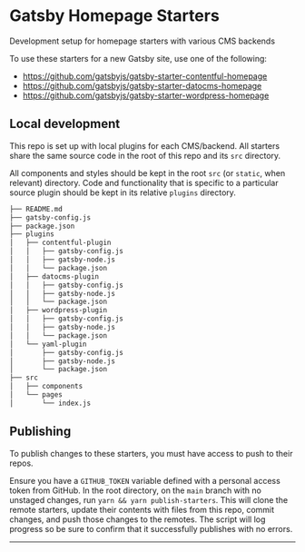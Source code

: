 # Gatsby Homepage Starters

Development setup for homepage starters with various CMS backends

To use these starters for a new Gatsby site, use one of the following:

- https://github.com/gatsbyjs/gatsby-starter-contentful-homepage
- https://github.com/gatsbyjs/gatsby-starter-datocms-homepage
- https://github.com/gatsbyjs/gatsby-starter-wordpress-homepage

## Local development

This repo is set up with local plugins for each CMS/backend.
All starters share the same source code in the root of this repo and its `src` directory.

All components and styles should be kept in the root `src` (or `static`, when relevant) directory.
Code and functionality that is specific to a particular source plugin should be kept in its relative `plugins` directory.

```sh
├── README.md
├── gatsby-config.js
├── package.json
├── plugins
│   ├── contentful-plugin
│   │   ├── gatsby-config.js
│   │   ├── gatsby-node.js
│   │   └── package.json
│   ├── datocms-plugin
│   │   ├── gatsby-config.js
│   │   ├── gatsby-node.js
│   │   └── package.json
│   ├── wordpress-plugin
│   │   ├── gatsby-config.js
│   │   ├── gatsby-node.js
│   │   └── package.json
│   └── yaml-plugin
│       ├── gatsby-config.js
│       ├── gatsby-node.js
│       └── package.json
├── src
│   ├── components
│   └── pages
│       └── index.js
```

## Publishing

To publish changes to these starters, you must have access to push to their repos.

Ensure you have a `GITHUB_TOKEN` variable defined with a personal access token from GitHub.
In the root directory, on the `main` branch with no unstaged changes, run `yarn && yarn publish-starters`.
This will clone the remote starters, update their contents with files from this repo, commit changes, and push those changes to the remotes.
The script will log progress so be sure to confirm that it successfully publishes with no errors.

---
